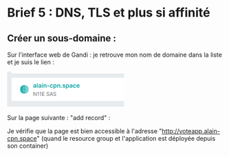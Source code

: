 # Brief 5 : DNS, TLS et plus si affinité  

## Créer un sous-domaine :  

Sur l'interface web de Gandi : je retrouve mon nom de domaine dans la liste et je suis le lien :  

![domain](https://github.com/Simplon-AlainCaupin/brief5/blob/main/IMG/gandi_domain.png?raw=true)  

Sur la page suivante : "add record" :  



Je vérifie que la page est bien accessible à l'adresse "http://voteapp.alain-cpn.space" (quand le resource group et l'application est déployée depuis son container)  
